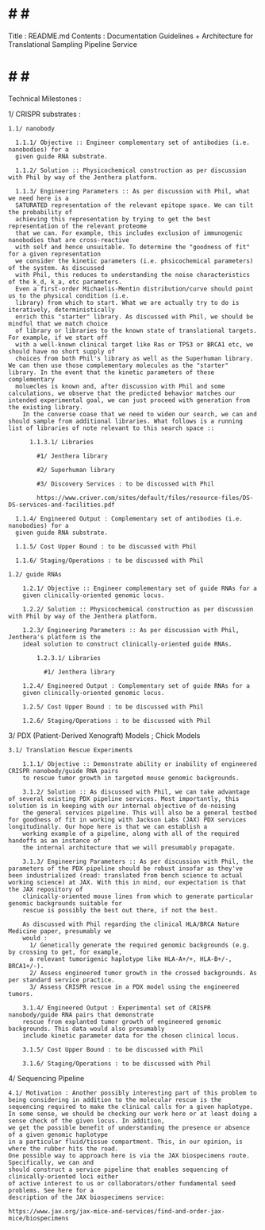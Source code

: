 # # # #

  Title : README.md
  Contents : Documentation Guidelines + Architecture for Translational Sampling Pipeline Service

# # # #

Technical Milestones :

1/ CRISPR substrates :

    1.1/ nanobody

      1.1.1/ Objective :: Engineer complementary set of antibodies (i.e. nanobodies) for a
      given guide RNA substrate.

      1.1.2/ Solution :: Physicochemical construction as per discussion with Phil by way of the Jenthera platform.

      1.1.3/ Engineering Parameters :: As per discussion with Phil, what we need here is a
      SATURATED representation of the relevant epitope space. We can tilt the probability of
      achieving this representation by trying to get the best representation of the relevant proteome
      that we can. For example, this includes exclusion of immunogenic nanobodies that are cross-reactive
      with self and hence unsuitable. To determine the "goodness of fit" for a given representation
      we consider the kinetic parameters (i.e. phsicochemical parameters) of the system. As discussed
      with Phil, this reduces to understanding the noise characteristics of the k_d, k_a, etc parameters.
      Even a first-order Michaelis-Mentin distribution/curve should point us to the physical condition (i.e.
      library) from which to start. What we are actually try to do is iteratively, deterministically
      enrich this "starter" library. As discussed with Phil, we should be mindful that we match choice
      of library or libraries to the known state of translational targets. For example, if we start off
      with a well-known clinical target like Ras or TP53 or BRCA1 etc, we should have no short supply of
      choices from both Phil's library as well as the Superhuman library. We can then use those complementary molecules as the "starter" library. In the event that the kinetic parameters of these complementary
      moluecles is known and, after discussion with Phil and some calculations, we observe that the predicted behavior matches our intended experimental goal, we can just proceed with generation from the existing library.
        In the converse coase that we need to widen our search, we can and should sample from additional libraries. What follows is a running list of libraries of note relevant to this search space ::

          1.1.3.1/ Libraries

            #1/ Jenthera library

            #2/ Superhuman library

            #3/ Discovery Services : to be discussed with Phil

            https://www.criver.com/sites/default/files/resource-files/DS-DS-services-and-facilities.pdf

      1.1.4/ Engineered Output : Complementary set of antibodies (i.e. nanobodies) for a
      given guide RNA substrate.

      1.1.5/ Cost Upper Bound : to be discussed with Phil

      1.1.6/ Staging/Operations : to be discussed with Phil

    1.2/ guide RNAs

        1.2.1/ Objective :: Engineer complementary set of guide RNAs for a
        given clinically-oriented genomic locus.

        1.2.2/ Solution :: Physicochemical construction as per discussion with Phil by way of the Jenthera platform.

        1.2.3/ Engineering Parameters :: As per discussion with Phil, Jenthera's platform is the
        ideal solution to construct clinically-oriented guide RNAs.

            1.2.3.1/ Libraries

              #1/ Jenthera library

        1.2.4/ Engineered Output : Complementary set of guide RNAs for a
        given clinically-oriented genomic locus.

        1.2.5/ Cost Upper Bound : to be discussed with Phil

        1.2.6/ Staging/Operations : to be discussed with Phil

3/ PDX (Patient-Derived Xenograft) Models ; Chick Models

    3.1/ Translation Rescue Experiments

        1.1.1/ Objective :: Demonstrate ability or inability of engineered CRISPR nanobody/guide RNA pairs
        to rescue tumor growth in targeted mouse genomic backgrounds.  

        3.1.2/ Solution :: As discussed with Phil, we can take advantage of several existing PDX pipeline services. Most importantly, this solution is in keeping with our internal objective of de-noising
        the general services pipeline. This will also be a general testbed for goodness of fit in working with Jackson Labs (JAX) PDX services longitudinally. Our hope here is that we can establish a
        working example of a pipeline, along with all of the required handoffs as an instance of
        the internal architecture that we will presumably propagate.

        3.1.3/ Engineering Parameters :: As per discussion with Phil, the parameters of the PDX pipeline should be robust insofar as they've been industrialized (read: translated from bench science to actual working science) at JAX. With this in mind, our expectation is that the JAX repository of
        clinically-oriented mouse lines from which to generate particular genomic backgrounds suitable for
        rescue is possibly the best out there, if not the best.

        As discussed with Phil regarding the clinical HLA/BRCA Nature Medicine paper, presumably we
        would :
          1/ Genetically generate the required genomic backgrounds (e.g. by crossing to get, for example,
          a relevant tumorigenic haplotype like HLA-A+/+, HLA-B+/-, BRCA1+/-).
          2/ Assess engineered tumor growth in the crossed backgrounds. As per standard service practice.
          3/ Assess CRISPR rescue in a PDX model using the engineered tumors.

        3.1.4/ Engineered Output : Experimental set of CRISPR nanobody/guide RNA pairs that demonstrate
        rescue from explanted tumor growth of engineered genomic backgrounds. This data would also presumably
        include kinetic parameter data for the chosen clinical locus.

        3.1.5/ Cost Upper Bound : to be discussed with Phil

        3.1.6/ Staging/Operations : to be discussed with Phil


4/ Sequencing Pipeline


    4.1/ Motivation : Another possibly interesting part of this problem to being considering in addition to the molecular rescue is the sequencing required to make the clinical calls for a given haplotype. In some sense, we should be checking our work here or at least doing a sense check of the given locus. In addition,
    we get the possible benefit of understanding the presence or absence of a given genomic haplotype
    in a particular fluid/tissue compartment. This, in our opinion, is where the rubber hits the road.
    One possible way to approach here is via the JAX biospecimens route. Specifically, we can and
    should construct a service pipeline that enables sequencing of clinically-oriented loci either
    of active interest to us or collaborators/other fundamental seed problems. See here for a
    description of the JAX biospecimens service:

    https://www.jax.org/jax-mice-and-services/find-and-order-jax-mice/biospecimens
